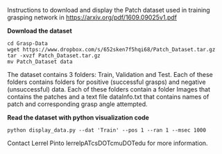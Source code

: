 Instructions to download and display the Patch dataset used in training grasping network in
https://arxiv.org/pdf/1609.09025v1.pdf

**Download the dataset**
```
cd Grasp-Data
wget https://www.dropbox.com/s/652sken7f5hqi68/Patch_Dataset.tar.gz
tar -xvzf Patch_Dataset.tar.gz
mv Patch_Dataset data
```
The dataset contains 3 folders: Train, Validation and Test.
Each of these folders contains folders for positive (successful grasps) and negative (unsuccessful) data. Each of these folders contain a folder Images that contains the patches and a text file dataInfo.txt that contains names of patch and corresponding grasp angle attempted.

**Read the dataset with python visualization code**
```
python display_data.py --dat 'Train' --pos 1 --ran 1 --msec 1000
```

Contact Lerrel Pinto lerrelpATcsDOTcmuDOTedu for more information.
